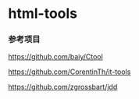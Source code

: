# html-tools



### 参考项目
https://github.com/baiy/Ctool

https://github.com/CorentinTh/it-tools

https://github.com/zgrossbart/jdd

